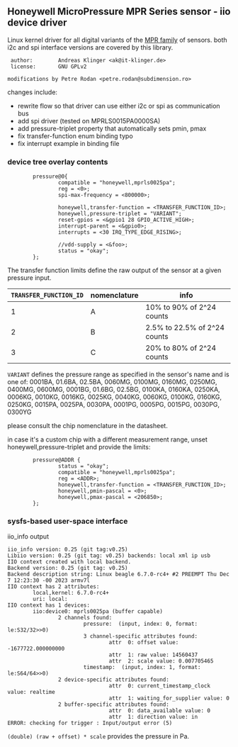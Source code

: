 
## Honeywell MicroPressure MPR Series sensor - iio device driver

Linux kernel driver for all digital variants of the [MPR family](https://sps.honeywell.com/us/en/products/advanced-sensing-technologies/healthcare-sensing/board-mount-pressure-sensors/micropressure-mpr-series) of sensors.
both i2c and spi interface versions are covered by this library.

```
 author:        Andreas Klinger <ak@it-klinger.de>
 license:       GNU GPLv2

modifications by Petre Rodan <petre.rodan@subdimension.ro>
```

changes include:

 * rewrite flow so that driver can use either i2c or spi as communication bus
 * add spi driver (tested on MPRLS0015PA0000SA)
 * add pressure-triplet property that automatically sets pmin, pmax
 * fix transfer-function enum binding typo
 * fix interrupt example in binding file


### device tree overlay contents

```
        pressure@0{
                compatible = "honeywell,mprls0025pa";
                reg = <0>;
                spi-max-frequency = <800000>;

                honeywell,transfer-function = <TRANSFER_FUNCTION_ID>;
                honeywell,pressure-triplet = "VARIANT";
                reset-gpios = <&gpio1 28 GPIO_ACTIVE_HIGH>;
                interrupt-parent = <&gpio0>;
                interrupts = <30 IRQ_TYPE_EDGE_RISING>;

                //vdd-supply = <&foo>;
                status = "okay";
        };
```

The transfer function limits define the raw output of the sensor at a given pressure input.

```TRANSFER_FUNCTION_ID``` | nomenclature | info
--- | --- | ---
1 | A | 10% to 90% of 2^24 counts
2 | B | 2.5% to 22.5% of 2^24 counts
3 | C | 20% to 80% of 2^24 counts


```VARIANT``` defines the pressure range as specified in the sensor's name and is one of: 0001BA, 01.6BA, 02.5BA, 0060MG, 0100MG, 0160MG, 0250MG, 0400MG, 0600MG, 0001BG, 01.6BG, 02.5BG, 0100KA, 0160KA, 0250KA, 0006KG, 0010KG, 0016KG, 0025KG, 0040KG, 0060KG, 0100KG, 0160KG, 0250KG, 0015PA, 0025PA, 0030PA, 0001PG, 0005PG, 0015PG, 0030PG, 0300YG

please consult the chip nomenclature in the datasheet.

in case it's a custom chip with a different measurement range, unset honeywell,pressure-triplet and provide the limits:

```
        pressure@ADDR {
                status = "okay";
                compatible = "honeywell,mprls0025pa";
                reg = <ADDR>;
                honeywell,transfer-function = <TRANSFER_FUNCTION_ID>;
                honeywell,pmin-pascal = <0>;
                honeywell,pmax-pascal = <206850>;
        };
```

### sysfs-based user-space interface

iio_info output

```
iio_info version: 0.25 (git tag:v0.25)
Libiio version: 0.25 (git tag: v0.25) backends: local xml ip usb
IIO context created with local backend.
Backend version: 0.25 (git tag: v0.25)
Backend description string: Linux beagle 6.7.0-rc4+ #2 PREEMPT Thu Dec  7 12:23:30 -00 2023 armv7l
IIO context has 2 attributes:
        local,kernel: 6.7.0-rc4+
        uri: local:
IIO context has 1 devices:
        iio:device0: mprls0025pa (buffer capable)
                2 channels found:
                        pressure:  (input, index: 0, format: le:S32/32>>0)
                        3 channel-specific attributes found:
                                attr  0: offset value: -1677722.000000000
                                attr  1: raw value: 14560437
                                attr  2: scale value: 0.007705465
                        timestamp:  (input, index: 1, format: le:S64/64>>0)
                2 device-specific attributes found:
                                attr  0: current_timestamp_clock value: realtime
                                attr  1: waiting_for_supplier value: 0
                2 buffer-specific attributes found:
                                attr  0: data_available value: 0
                                attr  1: direction value: in
ERROR: checking for trigger : Input/output error (5)
```

```(double) (raw + offset) * scale``` provides the pressure in Pa.

